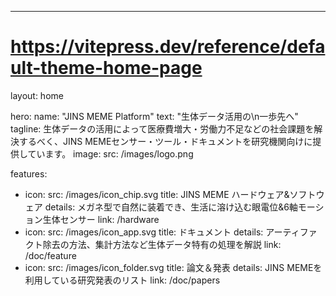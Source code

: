 ---
# https://vitepress.dev/reference/default-theme-home-page
layout: home

hero:
  name: "JINS MEME Platform"
  text: "生体データ活用の\n一歩先へ"
  tagline: 生体データの活用によって医療費増大・労働力不足などの社会課題を解決するべく、JINS MEMEセンサー・ツール・ドキュメントを研究機関向けに提供しています。
  image:
    src: /images/logo.png

features:
  - icon: 
      src: /images/icon_chip.svg
    title: JINS MEME ハードウェア&ソフトウェア
    details: メガネ型で自然に装着でき、生活に溶け込む眼電位&6軸モーション生体センサー
    link: /hardware
  - icon: 
      src: /images/icon_app.svg
    title: ドキュメント
    details: アーティファクト除去の方法、集計方法など生体データ特有の処理を解説
    link: /doc/feature
  - icon: 
      src: /images/icon_folder.svg
    title: 論文＆発表
    details: JINS MEMEを利用している研究発表のリスト
    link: /doc/papers


